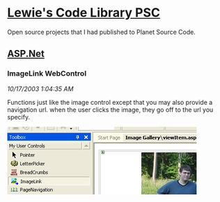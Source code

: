 # [Lewie's Code Library PSC](../../README.md)

Open source projects that I had published to Planet Source Code.

## [ASP.Net](../README.md)

### ImageLink WebControl

*10/17/2003 1:04:35 AM*

Functions just like the image control except that you may also provide a navigation url. when the user clicks the image, they go off to the url you specify.

![Screenshot of ImageLink WebControl](./screenshot.jpg)



